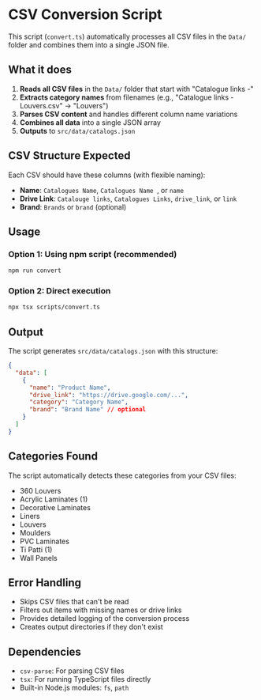 # CSV Conversion Script

This script (`convert.ts`) automatically processes all CSV files in the `Data/` folder and combines them into a single JSON file.

## What it does

1. **Reads all CSV files** in the `Data/` folder that start with "Catalogue links -"
2. **Extracts category names** from filenames (e.g., "Catalogue links - Louvers.csv" → "Louvers")
3. **Parses CSV content** and handles different column name variations
4. **Combines all data** into a single JSON array
5. **Outputs** to `src/data/catalogs.json`

## CSV Structure Expected

Each CSV should have these columns (with flexible naming):
- **Name**: `Catalogues Name`, `Catalogues Name `, or `name`
- **Drive Link**: `Catalouge links`, `Catalogues Links`, `drive_link`, or `link`
- **Brand**: `Brands` or `brand` (optional)

## Usage

### Option 1: Using npm script (recommended)
```bash
npm run convert
```

### Option 2: Direct execution
```bash
npx tsx scripts/convert.ts
```

## Output

The script generates `src/data/catalogs.json` with this structure:

```json
{
  "data": [
    {
      "name": "Product Name",
      "drive_link": "https://drive.google.com/...",
      "category": "Category Name",
      "brand": "Brand Name" // optional
    }
  ]
}
```

## Categories Found

The script automatically detects these categories from your CSV files:
- 360 Louvers
- Acrylic Laminates (1)
- Decorative Laminates
- Liners
- Louvers
- Moulders
- PVC Laminates
- Ti Patti (1)
- Wall Panels

## Error Handling

- Skips CSV files that can't be read
- Filters out items with missing names or drive links
- Provides detailed logging of the conversion process
- Creates output directories if they don't exist

## Dependencies

- `csv-parse`: For parsing CSV files
- `tsx`: For running TypeScript files directly
- Built-in Node.js modules: `fs`, `path`
